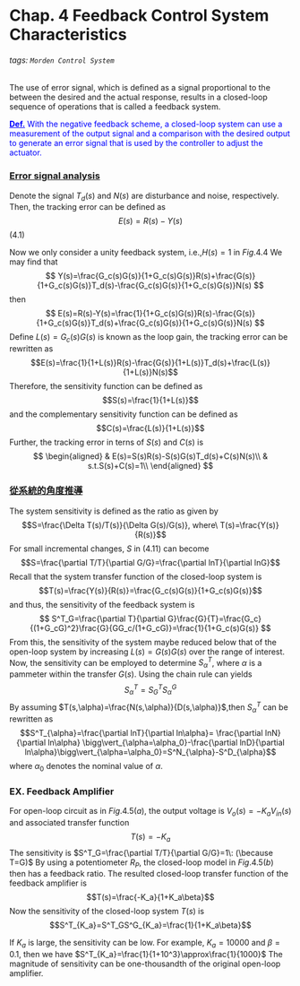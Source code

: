 # Chap. 4 Feedback Control System Characteristics

###### tags: `Morden Control System`
The use of error signal, which is defined as a signal proportional to  the between the desired and the actual response, results in a closed-loop sequence of operations that is called a feedback system.

<p style="color: blue;">
<b style="text-decoration:underline;">Def.</b> With the negative feedback scheme, a closed-loop system can use a measurement of the output signal and a comparison with the desired output to generate an error signal that is used by the controller to adjust the actuator.
</p>

### <span style="text-decoration:underline;">Error signal analysis</span>
Denote the signal $T_d(s)$ and $N(s)$ are disturbance and noise, respectively. Then, the tracking error can be defined as
$$E(s)=R(s)-Y(s)$$(4.1)

Now we only consider a unity feedback system, i.e.,$H(s)=1$ in $Fig. 4.4$ We may find that
$$
Y(s)=\frac{G_c(s)G(s)}{1+G_c(s)G(s)}R(s)+\frac{G(s)}{1+G_c(s)G(s)}T_d(s)-\frac{G_c(s)G(s)}{1+G_c(s)G(s)}N(s)
$$
then
$$
E(s)=R(s)-Y(s)=\frac{1}{1+G_c(s)G(s)}R(s)-\frac{G(s)}{1+G_c(s)G(s)}T_d(s)+\frac{G_c(s)G(s)}{1+G_c(s)G(s)}N(s)
$$
Define $L(s)=G_c(s)G(s)$ is known as the loop gain, the tracking error can be rewritten as
$$E(s)=\frac{1}{1+L(s)}R(s)-\frac{G(s)}{1+L(s)}T_d(s)+\frac{L(s)}{1+L(s)}N(s)$$
Therefore, the sensitivity function can be defined as
$$S(s)=\frac{1}{1+L(s)}$$
and the complementary sensitivity function can be defined as 
$$C(s)=\frac{L(s)}{1+L(s)}$$
Further, the tracking error in terns of $S(s)$ and $C(s)$ is
$$
\begin{aligned}
    & E(s)=S(s)R(s)-S(s)G(s)T_d(s)+C(s)N(s)\\
    & s.t.S(s)+C(s)=1\\
\end{aligned}
$$

### <span style="text-decoration:underline;">從系統的角度推導</span>

The system sensitivity is defined as the ratio as given by
$$S=\frac{\Delta T(s)/T(s)}{\Delta G(s)/G(s)}, where\ T(s)=\frac{Y(s)}{R(s)}$$
For small incremental changes, $S$ in $(4.11)$ can become
$$S=\frac{\partial T/T}{\partial G/G}=\frac{\partial lnT}{\partial lnG}$$
Recall that the system transfer function of the closed-loop system is
$$T(s)=\frac{Y(s)}{R(s)}=\frac{G_c(s)G(s)}{1+G_c(s)G(s)}$$
and thus, the sensitivity of the feedback system is
$$
S^T_G=\frac{\partial T}{\partial G}\frac{G}{T}=\frac{G_c}{(1+G_cG)^2}\frac{G}{GG_c/(1+G_cG)}=\frac{1}{1+G_c(s)G(s)}
$$
From this, the sensitivity of the system maybe reduced below that of the open-loop system by increasing $L(s)=G(s)G(s)$ over the range of interest.
Now, the sensitivity can be employed to determine $S^T_{\alpha}$, where $\alpha$ is a pammeter within the transfer $G(s)$.
Using the chain rule can yields
$$S^T_{\alpha}=S^T_GS^G_{\alpha}$$
By assuming $T(s,\alpha)=\frac{N(s,\alpha)}{D(s,\alpha)}$,then $S^T_{\alpha}$ can be rewritten as
$$S^T_{\alpha}=\frac{\partial lnT}{\partial ln\alpha}= \frac{\partial lnN}{\partial ln\alpha} \bigg\vert_{\alpha=\alpha_0}-\frac{\partial lnD}{\partial ln\alpha}\bigg\vert_{\alpha=\alpha_0}=S^N_{\alpha}-S^D_{\alpha}$$
where $\alpha_0$ denotes the nominal value of $\alpha$.
### EX. Feedback Amplifier
For open-loop circuit as in $Fig.4.5 (a)$, the output voltage is $V_o(s)=-K_aV_{in}(s)$ and associated transfer function
$$T(s)=-K_a$$
The sensitivity is $S^T_G=\frac{\partial T/T}{\partial G/G}=1\: (\because T=G)$
By using a potentiometer $R_P$, the closed-loop model in $Fig.4.5(b)$ then has a feedback ratio.
The resulted closed-loop transfer function of the feedback amplifier is
$$T(s)=\frac{-K_a}{1+K_a\beta}$$
Now the sensitivity of the closed-loop system $T(s)$ is
$$S^T_{K_a}=S^T_GS^G_{K_a}=\frac{1}{1+K_a\beta}$$

If $K_a$ is large, the sensitivity can be low.
For example, $K_a=10000$ and $\beta=0.1$, then we have $S^T_{K_a}=\frac{1}{1+10^3}\approx\frac{1}{1000}$
The magnitude of sensitivity can be one-thousandth of the original open-loop amplifier.
<!-- $$S^T_G\cdot S^G_{K_a}=\frac{1}{1+\frac{-K_a}{1+K_a(s+1)}}\cdot -1$$ -->
